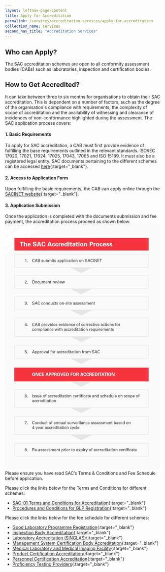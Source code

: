 ```yaml
---
layout: leftnav-page-content
title: Apply for Accreditation
permalink: /services/accreditation-services/apply-for-accreditation
collection_name: services
second_nav_title: "Accreditation Services"
---
```


## Who can Apply?
The SAC accreditation schemes are open to all conformity assessment bodies (CABs) such as laboratories, inspection and certification bodies.

## How to Get Accredited?

It can take between three to six months for organisations to obtain their SAC accreditation. This is dependent on a number of factors, such as the degree of the organisation's compliance with requirements, the complexity of scope of accreditation and the availability of witnessing and clearance of incidences of non-conformance highlighted during the assessment. The SAC application process covers:

#### 1. Basic Requirements
To apply for SAC accreditation, a CAB must first provide evidence of fulfilling the base requirements outlined in the relevant standards. ISO/IEC 17020, 17021, 17024, 17025, 17043, 17065 and ISO 15189. It must also be a registered legal entity. SAC documents pertaining to the different schemes can be accessed [here](/resources/publications){:target="_blank"}.

#### 2. Access to Application Form
Upon fulfilling the basic requirements, the CAB can apply online through the [SACINET website](https://sacinet.enterprisesg.gov.sg/sac/forms/sacinet/sacinet-logon-external.form){:target="_blank"}. 

#### 3. Application Submission
Once the application is completed with the documents submission and fee payment, the accreditation process proceed as shown below:  
![Accreditation Process](/images/services/sac-accreditation-process-flowchart.jpg)  
Please ensure you have read SAC’s Terms & Conditions and Fee Schedule before application.  

Please click the links below for the Terms and Conditions for different schemes:
 
* [SAC-01 Terms and Conditions for Accreditation](/files/documents/SAC-01-(02-April-2018).pdf){:target="_blank"}
* [Procedures and Conditions for GLP Registration](/files/documents/glp/GLP01-Procedures-and-Conditions-for-GLP-Registration-18-April-2018.pdf){:target="_blank"}
 
Please click the links below for the fee schedule for different schemes: 
 
* [Good Laboratory Programme Registration](/files/documents/glp/GLP02-GLP-Fee-structure-18-April-2018.pdf){:target="_blank"}
* [Inspection Body Accreditation](/files/documents/inspection-body-accreditation/IB-02-Fee-Schedule-(09-July-2018).pdf){:target="_blank"}
* [Laboratory Accreditation (SINGLAS)](/files/documents/laboratory-accreditation/testing-and-calibration-documents/general-requirements/SAC-SINGLAS-003-(29-March-2019).pdf){:target="_blank"}
* [Management System Certification Body Accreditation](/files/documents/management-system-and-products-certification/MS-Fees-Schedule-(MSDOC04)-5-July-2018.pdf){:target="_blank"}
* [Medical Laboratory and Medical Imaging Facility](/files/documents/laboratory-accreditation/medical-testing-and-medical-imaging-documents/requirements-for-quality-and-competence/SAC-SINGLAS-003-MED-MI-29-Mar-2019.pdf){:target="_blank"}
* [Product Certification Accreditation](/files/documents/management-system-and-products-certification/Pdt-Fees-Schedule-(PDOC04)-5-July-2018.pdf){:target="_blank"}
* [Personnel Certification Accreditation](/files/documents/management-system-and-products-certification/PC-Fees-Schedule-(PCDOC04)-5-July-2018.pdf){:target="_blank"}
* [Proficiency Testing Providers](/files/documents/proficiency-testing-providers/PTP-002-(18-April-2018).pdf){:target="_blank"}
